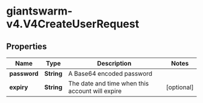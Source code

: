 # giantswarm-v4.V4CreateUserRequest

## Properties
Name | Type | Description | Notes
------------ | ------------- | ------------- | -------------
**password** | **String** | A Base64 encoded password | 
**expiry** | **String** | The date and time when this account will expire | [optional] 


